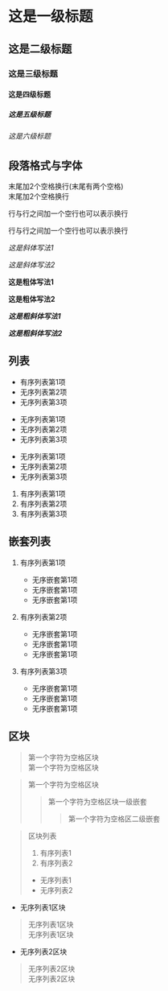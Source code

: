 # 这是一级标题

## 这是二级标题

### 这是三级标题

#### 这是四级标题

##### 这是五级标题

###### 这是六级标题


## 段落格式与字体

末尾加2个空格换行(末尾有两个空格)  
末尾加2个空格换行 


行与行之间加一个空行也可以表示换行

行与行之间加一个空行也可以表示换行


*这是斜体写法1*

*这是斜体写法2*


**这是粗体写法1**

**这是粗体写法2**


***这是粗斜体写法1***

___这是粗斜体写法2___


## 列表

* 有序列表第1项
* 无序列表第2项
* 无序列表第3项

+ 无序列表第1项
+ 无序列表第2项
+ 无序列表第3项

- 无序列表第1项
- 无序列表第2项
- 无序列表第3项

1. 有序列表第1项
2. 有序列表第2项
3. 有序列表第3项

## 嵌套列表
1. 有序列表第1项
    * 无序嵌套第1项
    + 无序嵌套第1项
    - 无序嵌套第1项

2. 有序列表第2项
    * 无序嵌套第1项
    + 无序嵌套第1项
    - 无序嵌套第1项

3. 有序列表第3项
    * 无序嵌套第1项
    + 无序嵌套第1项
    - 无序嵌套第1项

## 区块
> 第一个字符为空格区块  
> 第一个字符为空格区块  


> 第一个字符为空格区块    
>> 第一个字符为空格区块一级嵌套    
>>> 第一个字符为空格区二级嵌套    


> 区块列表  
> 1. 有序列表1
> 1. 有序列表2
> + 无序列表1
> + 无序列表2


* 无序列表1区块
> 无序列表1区块  
> 无序列表1区块  

* 无序列表2区块
> 无序列表2区块  
> 无序列表2区块  